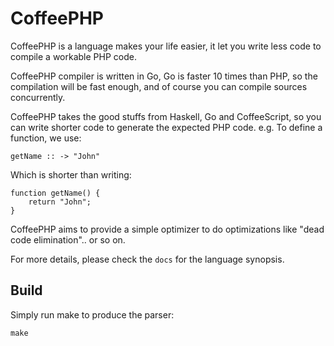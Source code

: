CoffeePHP
==================

CoffeePHP is a language makes your life easier,
it let you write less code to compile a workable PHP code.

CoffeePHP compiler is written in Go, Go is faster 10 times than PHP, so the compilation
will be fast enough, and of course you can compile sources concurrently.

CoffeePHP takes the good stuffs from Haskell, Go and CoffeeScript, so you can write
shorter code to generate the expected PHP code. e.g. To define a function, we use:

    getName :: -> "John"

Which is shorter than writing:

    function getName() {
        return "John";
    }

CoffeePHP aims to provide a simple optimizer to do optimizations like "dead
code elimination".. or so on.

For more details, please check the `docs` for the language synopsis.



Build
---------
Simply run make to produce the parser:

    make


